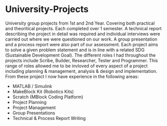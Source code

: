 # University-Projects
University group projects from 1st and 2nd Year. Covering both practical and theoritical projects. Each completed over 1 semester.
A technical report describing the project in detail was required and individual interviews were carried out where we were questioned on our work.
A group presentation and a process report were also part of our assessment.
Each project aims to solve a given problem statement and is in line with a related SDG (Sustainable Development Goal).
The different roles I had throughout the projects include Scribe, Builder, Researcher, Tester and Programmer. This range of roles allowed me to be invloved of every aspect of a project including planning & management, analysis & design and implementation.
From these project I now have experience in the following areas:
- MATLAB / Simulink
- MakeBlock Kit (Robotics Kits)
- Scratch (MBlock Coding Platform)
- Project Planning
- Project Management
- Group Presentations
- Technical & Process Report Writing
